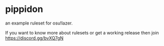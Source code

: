 # pippidon
an example ruleset for osu!lazer.

If you want to know more about rulesets or get a working release then join https://discord.gg/bvXQ7gN
